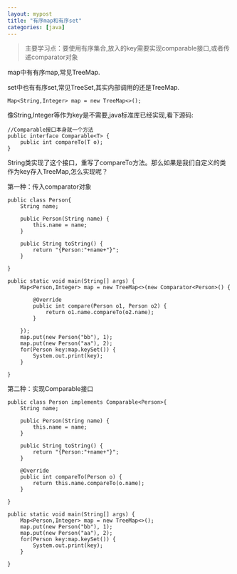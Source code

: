 ```yaml
---
layout: mypost
title: "有序map和有序set"
categories: [java]
--- 
```


>主要学习点：要使用有序集合,放入的key需要实现comparable接口,或者传递comparator对象

map中有有序map,常见TreeMap.

set中也有有序set,常见TreeSet,其实内部调用的还是TreeMap.

```
Map<String,Integer> map = new TreeMap<>();
```

像String,Integer等作为key是不需要,java标准库已经实现,看下源码:

```
//Comparable接口本身就一个方法
public interface Comparable<T> {
    public int compareTo(T o);
}
```

String类实现了这个接口，重写了compareTo方法。那么如果是我们自定义的类作为key存入TreeMap,怎么实现呢？

第一种：传入comparator对象

```
public class Person{
	String name;

	public Person(String name) {
		this.name = name;
	}

	public String toString() {
		return "{Person:"+name+"}";
	}

}

public static void main(String[] args) {
    Map<Person,Integer> map = new TreeMap<>(new Comparator<Person>() {

		@Override
		public int compare(Person o1, Person o2) {
			return o1.name.compareTo(o2.name);
		}
    	
    });
	map.put(new Person("bb"), 1);
	map.put(new Person("aa"), 2);
	for(Person key:map.keySet()) {
		System.out.print(key);
	}
    
}
```

第二种：实现Comparable接口

```
public class Person implements Comparable<Person>{
	String name;

	public Person(String name) {
		this.name = name;
	}

	public String toString() {
		return "{Person:"+name+"}";
	}

	@Override
	public int compareTo(Person o) {
		return this.name.compareTo(o.name);
	}

}

public static void main(String[] args) {
	Map<Person,Integer> map = new TreeMap<>();
	map.put(new Person("bb"), 1);
	map.put(new Person("aa"), 2);
	for(Person key:map.keySet()) {
		System.out.print(key);
	}
    
}
```